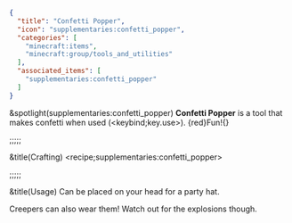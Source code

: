 ```json
{
  "title": "Confetti Popper",
  "icon": "supplementaries:confetti_popper",
  "categories": [
    "minecraft:items",
    "minecraft:group/tools_and_utilities"
  ],
  "associated_items": [
    "supplementaries:confetti_popper"
  ]
}
```

&spotlight(supplementaries:confetti_popper)
**Confetti Popper** is a tool that makes confetti when used (<keybind;key.use>). {red}Fun!{}

;;;;;

&title(Crafting)
<recipe;supplementaries:confetti_popper>


;;;;;

&title(Usage)
Can be placed on your head for a party hat.


Creepers can also wear them! Watch out for the explosions though.
